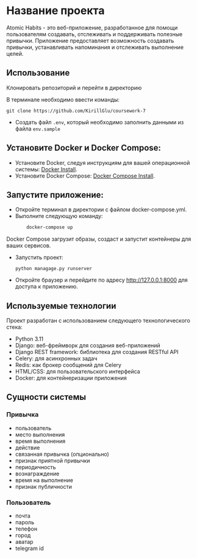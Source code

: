 # Название проекта
Atomic Habits - это веб-приложение, разработанное для помощи пользователям создавать, отслеживать и поддерживать
полезные привычки. Приложение предоставляет возможность создавать привычки, устанавливать напоминания и отслеживать
выполнение целей.

## Использование
 Клонировать репозиторий и перейти в директорию
  
  В терминале необходимо ввести команды:
  ```
  git clone https://github.com/KirillGlu/coursework-7
  ```
- Создать файл ``.env``, который необходимо заполнить данными из файла ``env.sample``
## Установите Docker и Docker Compose:

* Установите Docker, следуя инструкциям для вашей операционной системы: [Docker Install](https://docs.docker.com/get-docker/).
* Установите Docker Compose: [Docker Compose Install](https://docs.docker.com/compose/install/).
## Запустите приложение:

* Откройте терминал в директории с файлом docker-compose.yml.
* Выполните следующую команду:
    ```bash
        docker-compose up
Docker Compose загрузит образы, создаст и запустит контейнеры для ваших сервисов.
- Запустить проект:

  ```
  python managage.py runserver
  ```
- Откройте браузер и перейдите по адресу http://127.0.0.1:8000 для доступа к приложению.

## Используемые технологии

Проект разработан с использованием следующего технологического стека:

- Python 3.11
- Django: веб-фреймворк для создания веб-приложений
- Django REST framework: библиотека для создания RESTful API
- Celery: для асинхронных задач
- Redis: как брокер сообщений для Celery
- HTML/CSS: для пользовательского интерфейса
- Docker: для контейнеризации приложения

## Сущности системы
  ### Привычка
  * пользователь
  * место выполнения
  * время выполнения
  * действие
  * связанная привычка (опционально)
  * признак приятной привычки
  * периодичность
  * вознаграждение
  * время на выполнение
  * признак публичности

### Пользователь
* почта
* пароль
* телефон 
* город 
* аватар
* telegram id

